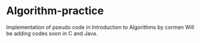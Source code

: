 # Algorithm-practice
Implementation of pseudo code in Introduction to Algorithms by cormen
Will be adding codes soon in C and Java. 

